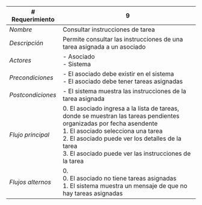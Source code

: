 |# Requerimiento|9 |
|-|-|
| *Nombre*|Consultar instrucciones de tarea
| *Descripción*| Permite consultar las instrucciones de una tarea asignada a un asociado |
|*Actores*| - Asociado<br> - Sistema
|*Precondiciones*| - El asociado debe existir en el sistema<br> - El asociado debe tener tareas asignadas
|*Postcondiciones*| - El sistema muestra las instrucciones de la tarea asignada
|*Flujo principal*|0.  El asociado ingresa a la lista de tareas, donde se muestran las tareas pendientes organizadas por fecha asendente<br>1.  El asociado selecciona una tarea<br>2.  El asociado puede ver los detalles de la tarea<br>3.  El asociado puede ver las instrucciones de la tarea
|*Flujos alternos*|0. <br> 0. El asociado no tiene tareas asignadas<br>1. El sistema muestra un mensaje de que no hay tareas asignadas
